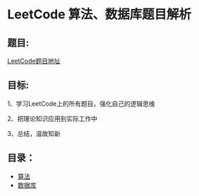 # LeetCode 算法、数据库题目解析
## 题目:
 [LeetCode题目地址](https://leetcode-cn.com)

## 目标:

1、学习LeetCode上的所有题目，强化自己的逻辑思维

2、把理论知识应用到实际工作中

3、总结，温故知新

## 目录：

- [算法](https://github.com/Amywang1996/LeetCode/blob/master/Algorithms/Algorithms.md)
- [数据库](https://github.com/Amywang1996/LeetCode/blob/master/Database/Database.md)


